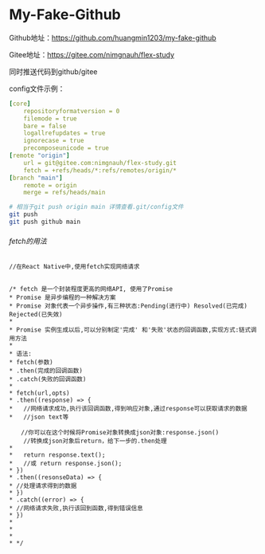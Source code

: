 # My-Fake-Github

Github地址：https://github.com/huangmin1203/my-fake-github

Gitee地址：https://gitee.com/nimgnauh/flex-study


同时推送代码到github/gitee

config文件示例：
```yaml
[core]
	repositoryformatversion = 0
	filemode = true
	bare = false
	logallrefupdates = true
	ignorecase = true
	precomposeunicode = true
[remote "origin"]
	url = git@gitee.com:nimgnauh/flex-study.git
	fetch = +refs/heads/*:refs/remotes/origin/*
[branch "main"]
	remote = origin
	merge = refs/heads/main
```

```bash
# 相当于git push origin main 详情查看.git/config文件
git push
git push github main
```


###### fetch的用法
```
//在React Native中,使用fetch实现网络请求


/* fetch 是一个封装程度更高的网络API, 使用了Promise
* Promise 是异步编程的一种解决方案
* Promise 对象代表一个异步操作,有三种状态:Pending(进行中) Resolved(已完成) Rejected(已失效)
*
* Promise 实例生成以后,可以分别制定'完成' 和'失败'状态的回调函数,实现方式:链式调用方法
*
* 语法:
* fetch(参数)
* .then(完成的回调函数)
* .catch(失败的回调函数)
*
* fetch(url,opts)
* .then((response) => {
*   //网络请求成功,执行该回调函数,得到响应对象,通过response可以获取请求的数据
*   //json text等

　　//你可以在这个时候将Promise对象转换成json对象:response.json()
    //转换成json对象后return，给下一步的.then处理
*
*   return response.text();
*   //或 return response.json();
* })
* .then((resonseData) => {
* //处理请求得到的数据
* })
* .catch((error) => {
* //网络请求失败,执行该回到函数,得到错误信息
* })
*
*
*
* */
```